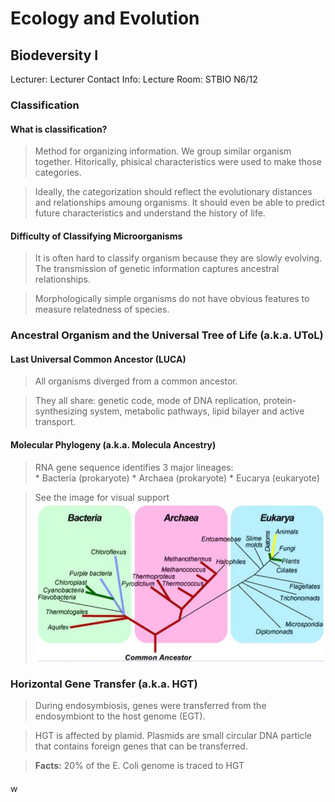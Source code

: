 # Ecology and Evolution

## Biodeversity I
Lecturer: 
Lecturer Contact Info: 
Lecture Room: STBIO N6/12

### Classification

#### What is classification?

  > Method for organizing information. We group similar organism together. Hitorically, phisical characteristics were used to make those categories.
  
  > Ideally, the categorization should reflect the evolutionary distances and relationships amoung organisms. It should even be able to predict future characteristics and understand the history of life.

#### Difficulty of Classifying Microorganisms

  > It is often hard to classify organism because they are slowly evolving. The transmission of genetic information captures ancestral relationships.
  
  > Morphologically simple organisms do not have obvious features to measure relatedness of species.
  
  
### Ancestral Organism and the Universal Tree of Life (a.k.a. UToL)

#### Last Universal Common Ancestor (LUCA)

  > All organisms diverged from a common ancestor.

  > They all share: genetic code, mode of DNA replication, protein-synthesizing system, metabolic pathways, lipid bilayer and active transport.

#### Molecular Phylogeny (a.k.a. Molecula Ancestry)

  > RNA gene sequence identifies 3 major lineages:<br/>
      * Bacteria (prokaryote)
      * Archaea (prokaryote)
      * Eucarya (eukaryote)

  > See the image for visual support
![alt text](lecture_data/common_ancestors.png "Common Ancestors")


### Horizontal Gene Transfer (a.k.a. HGT)

  > During endosymbiosis, genes were transferred from the endosymbiont to the host genome (EGT).
  
  > HGT is affected by plamid. Plasmids are small circular DNA particle that contains foreign genes that can be transferred.
  
  > __Facts:__ 20% of the E. Coli genome is traced to HGT
  
  ####


























w